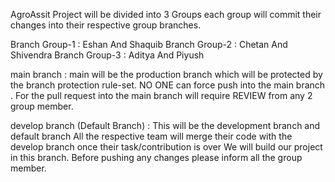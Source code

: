 AgroAssit Project will be divided into 3 Groups each group will commit their changes into their respective group branches.

Branch Group-1 : Eshan And Shaquib 
Branch Group-2 : Chetan And Shivendra 
Branch Group-3 : Aditya And Piyush 

main branch : 
main will be the production branch which will be protected by the branch protection rule-set.
NO ONE can force push into the main branch .
For the pull request into the main branch will require REVIEW from any 2 group member.

develop branch (Default Branch) : 
This will be the development branch and default branch
All the respective team will merge their code with the develop branch once their task/contribution is over
We will build our project in this branch. 
Before pushing any changes please inform all the group member.

